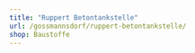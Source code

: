 ```yaml
---
title: "Ruppert Betontankstelle"
url: /gossmannsdorf/ruppert-betontankstelle/
shop: Baustoffe
---
```

